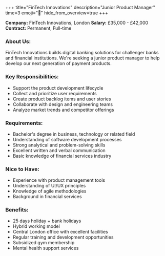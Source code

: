 +++
title="FinTech Innovations"
description="Junior Product Manager"
time=3
emoji="💼"
hide_from_overview=true
+++

**Company:** FinTech Innovations, London
**Salary:** £35,000 - £42,000
**Contract:** Permanent, Full-time

### About Us:

FinTech Innovations builds digital banking solutions for challenger banks and financial institutions. We're seeking a junior product manager to help develop our next generation of payment products.

### Key Responsibilities:

- Support the product development lifecycle
- Collect and prioritize user requirements
- Create product backlog items and user stories
- Collaborate with design and engineering teams
- Analyze market trends and competitor offerings

### Requirements:

- Bachelor's degree in business, technology or related field
- Understanding of software development processes
- Strong analytical and problem-solving skills
- Excellent written and verbal communication
- Basic knowledge of financial services industry

### Nice to Have:

- Experience with product management tools
- Understanding of UI/UX principles
- Knowledge of agile methodologies
- Background in financial services

### Benefits:

- 25 days holiday + bank holidays
- Hybrid working model
- Central London office with excellent facilities
- Regular training and development opportunities
- Subsidized gym membership
- Mental health support services
